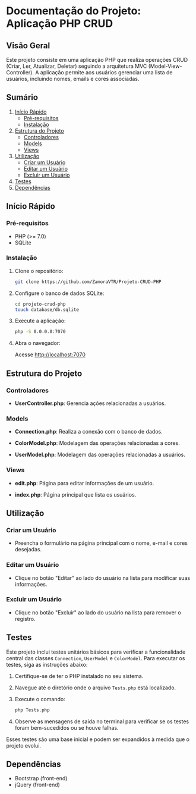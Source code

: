 # Documentação do Projeto: Aplicação PHP CRUD

## Visão Geral

Este projeto consiste em uma aplicação PHP que realiza operações CRUD (Criar, Ler, Atualizar, Deletar) seguindo a arquitetura MVC (Model-View-Controller). A aplicação permite aos usuários gerenciar uma lista de usuários, incluindo nomes, emails e cores associadas.

## Sumário

1. [Início Rápido](#início-rápido)
    - [Pré-requisitos](#pré-requisitos)
    - [Instalação](#instalação)
2. [Estrutura do Projeto](#estrutura-do-projeto)
    - [Controladores](#controladores)
    - [Models](#models)
    - [Views](#views)
3. [Utilização](#utilização)
    - [Criar um Usuário](#criar-um-usuário)
    - [Editar um Usuário](#editar-um-usuário)
    - [Excluir um Usuário](#excluir-um-usuário)
4. [Testes](#testes)
5. [Dependências](#dependências)


## Início Rápido

### Pré-requisitos

- PHP (>= 7.0)
- SQLite

### Instalação

1. Clone o repositório:

    ```bash
    git clone https://github.com/ZamoraVTR/Projeto-CRUD-PHP
    ```

2. Configure o banco de dados SQLite:

    ```bash
    cd projeto-crud-php
    touch database/db.sqlite
    ```

3. Execute a aplicação:

    ```bash
    php -S 0.0.0.0:7070
    ```

4. Abra o navegador:

    Acesse [http://localhost:7070](http://localhost:7070)

## Estrutura do Projeto

### Controladores

- **UserController.php**: Gerencia ações relacionadas a usuários.

### Models

- **Connection.php**: Realiza a conexão com o banco de dados.

- **ColorModel.php**: Modelagem das operações relacionadas a cores.

- **UserModel.php**: Modelagem das operações relacionadas a usuários.

### Views

- **edit.php**: Página para editar informações de um usuário.

- **index.php**: Página principal que lista os usuários.

## Utilização

### Criar um Usuário

- Preencha o formulário na página principal com o nome, e-mail e cores desejadas.

### Editar um Usuário

- Clique no botão "Editar" ao lado do usuário na lista para modificar suas informações.

### Excluir um Usuário

- Clique no botão "Excluir" ao lado do usuário na lista para remover o registro.

## Testes

Este projeto inclui testes unitários básicos para verificar a funcionalidade central das classes `Connection`, `UserModel` e `ColorModel`. Para executar os testes, siga as instruções abaixo:

1. Certifique-se de ter o PHP instalado no seu sistema.

2. Navegue até o diretório onde o arquivo `Tests.php` está localizado.

3. Execute o comando:

    ```bash
    php Tests.php
    ```

4. Observe as mensagens de saída no terminal para verificar se os testes foram bem-sucedidos ou se houve falhas.

Esses testes são uma base inicial e podem ser expandidos à medida que o projeto evolui.

## Dependências

- Bootstrap (front-end)
- jQuery (front-end)
